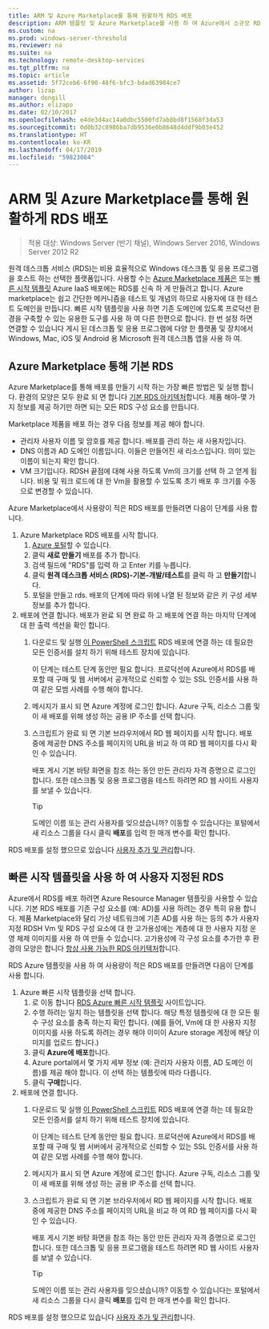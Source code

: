 ```yaml
---
title: ARM 및 Azure Marketplace를 통해 원활하게 RDS 배포
description: ARM 템플릿 및 Azure Marketplace를 사용 하 여 Azure에서 소규모 RDS 배포를 만드는 방법에 알아봅니다.
ms.custom: na
ms.prod: windows-server-threshold
ms.reviewer: na
ms.suite: na
ms.technology: remote-desktop-services
ms.tgt_pltfrm: na
ms.topic: article
ms.assetid: 5f72ceb6-6f90-48f6-bfc3-bdad63984ce7
author: lizap
manager: dongill
ms.author: elizapo
ms.date: 02/10/2017
ms.openlocfilehash: e4de3d4ac14a0dbc5500fd7ab8bd8f1568f3da53
ms.sourcegitcommit: 0d0b32c8986ba7db9536e0b8648d4ddf9b03e452
ms.translationtype: HT
ms.contentlocale: ko-KR
ms.lasthandoff: 04/17/2019
ms.locfileid: "59823084"
---
```

# <a name="seamlessly-deploy-rds-with-arm-and-azure-marketplace"></a>ARM 및 Azure Marketplace를 통해 원활하게 RDS 배포

>적용 대상: Windows Server (반기 채널), Windows Server 2016, Windows Server 2012 R2

원격 데스크톱 서비스 (RDS)는 비용 효율적으로 Windows 데스크톱 및 응용 프로그램을 호스트 하는 선택한 플랫폼입니다. 사용할 수는 [Azure Marketplace 제품은](#basic-rds-through-the-azure-marketplace) 또는 [빠른 시작 템플릿](#Customized-RDS-using-Quickstart-templates) Azure IaaS 배포에는 RDS를 신속 하 게 만들려고 합니다. Azure marketplace는 쉽고 간단한 메커니즘을 테스트 및 개념의 하므로 사용자에 대 한 테스트 도메인을 만듭니다. 빠른 시작 템플릿을 사용 하면 기존 도메인에 있도록 프로덕션 환경을 구축할 수 있는 유용한 도구를 사용 하 여 다른 한편으로 합니다. 한 번 설정 하면 연결할 수 있습니다 게시 된 데스크톱 및 응용 프로그램에 다양 한 플랫폼 및 장치에서 Windows, Mac, iOS 및 Android 용 Microsoft 원격 데스크톱 앱을 사용 하 여.

## <a name="basic-rds-through-the-azure-marketplace"></a>Azure Marketplace 통해 기본 RDS

Azure Marketplace를 통해 배포를 만들기 시작 하는 가장 빠른 방법은 및 실행 합니다. 환경의 모양은 모두 완료 되 면 합니다 [기본 RDS 아키텍처](desktop-hosting-logical-architecture.md#basic-deployment)합니다. 제품 해야-몇 가지 정보를 제공 하기만 하면 되는 모든 RDS 구성 요소를 만듭니다. 

Marketplace 제품을 배포 하는 경우 다음 정보를 제공 해야 합니다.
- 관리자 사용자 이름 및 암호를 제공 합니다. 배포를 관리 하는 새 사용자입니다.
- DNS 이름과 AD 도메인 이름입니다. 이들은 만들어진 새 리소스입니다. 의미 있는 이름이 되는지 확인 합니다.
- VM 크기입니다. RDSH 끝점에 대해 사용 하도록 Vm의 크기를 선택 하 고 얻게 됩니다. 비용 및 워크 로드에 대 한 Vm을 활용할 수 있도록 초기 배포 후 크기를 수동으로 변경할 수 있습니다.

Azure Marketplace에서 사용량이 적은 RDS 배포를 만들려면 다음이 단계를 사용 합니다. 

1. Azure Marketplace RDS 배포를 시작 합니다.
   1. [Azure 포털](https://portal.azure.com)할 수 있습니다.
   2. 클릭 **새로 만들기** 배포를 추가 합니다.
   3. 검색 필드에 "RDS"를 입력 하 고 Enter 키를 누릅니다.
   4. 클릭 **원격 데스크톱 서비스 (RDS)-기본-개발/테스트**를 클릭 하 고 **만들기**합니다.
   5. 포털을 만들고 rds. 배포의 단계에 따라 위에 나열 된 정보와 같은 키 구성 세부 정보를 추가 합니다. 
2. 배포에 연결 합니다. 배포가 완료 되 면 완료 하 고 배포에 연결 하는 마지막 단계에 대 한 출력 섹션을 확인 합니다.
   1. 다운로드 및 실행 [이 PowerShell 스크립트](https://gallery.technet.microsoft.com/Azure-Resource-Manager-4ea7e328) RDS 배포에 연결 하는 데 필요한 모든 인증서를 설치 하기 위해 테스트 장치에 있습니다. 
   
      이 단계는 테스트 단계 동안만 필요 합니다. 프로덕션에 Azure에서 RDS를 배포할 때 구매 및 웹 서버에서 공개적으로 신뢰할 수 있는 SSL 인증서를 사용 하 여 같은 모범 사례를 수행 해야 합니다.

   2. 메시지가 표시 되 면 Azure 계정에 로그인 합니다. Azure 구독, 리소스 그룹 및이 새 배포를 위해 생성 하는 공용 IP 주소를 선택 합니다.
   3. 스크립트가 완료 되 면 기본 브라우저에서 RD 웹 페이지를 시작 합니다. 배포 중에 제공한 DNS 주소를 페이지의 URL을 비교 하 여 RD 웹 페이지를 다시 확인 수 있습니다. 
   
      배포 게시 기본 바탕 화면을 참조 하는 동안 만든 관리자 자격 증명으로 로그인 합니다. 또한 데스크톱 및 응용 프로그램을 테스트 하려면 RD 웹 사이트 사용자를 보낼 수 있습니다.

      > [!TIP]
      > 도메인 이름 또는 관리 사용자를 잊으셨습니까? 이동할 수 있습니다는 포털에서 새 리소스 그룹을 다시 클릭 **배포**를 입력 한 매개 변수를 확인 합니다.

RDS 배포를 설정 했으므로 있습니다 [사용자 추가 및 관리](rds-user-management.md)합니다.

## <a name="customized-rds-using-quickstart-templates"></a>빠른 시작 템플릿을 사용 하 여 사용자 지정된 RDS

Azure에서 RDS를 배포 하려면 Azure Resource Manager 템플릿을 사용할 수 있습니다. 기본 RDS 배포를 기존 구성 요소를 (예: AD)를 사용 하려는 경우 특히 유용 합니다. 제품 Marketplace와 달리 가상 네트워크에 기존 AD를 사용 하는 등의 추가 사용자 지정 RDSH Vm 및 RDS 구성 요소에 대 한 고가용성에는 계층에 대 한 사용자 지정 운영 체제 이미지를 사용 하 여 만들 수 있습니다. 고가용성에 각 구성 요소를 추가한 후 환경의 모양은 합니다 [항상 사용 가능한 RDS 아키텍처](desktop-hosting-logical-architecture.md#highly-available-deployment)합니다.

RDS Azure 템플릿을 사용 하 여 사용량이 적은 RDS 배포를 만들려면 다음이 단계를 사용 합니다. 

1. Azure 빠른 시작 템플릿을 선택 합니다.
   1. 로 이동 합니다 [RDS Azure 빠른 시작 템플릿](https://aka.ms/rdautomation) 사이트입니다.
   2. 수행 하려는 일치 하는 템플릿을 선택 합니다. 해당 특정 템플릿에 대 한 모든 필수 구성 요소를 충족 하는지 확인 합니다. (예를 들어, Vm에 대 한 사용자 지정 이미지를 사용 하도록 하려는 경우 해야 이미이 Azure storage 계정에 해당 이미지를 업로드 합니다.)
   3. 클릭 **Azure에 배포**합니다.
   4. Azure portal에서 몇 가지 세부 정보 (예: 관리자 사용자 이름, AD 도메인 이름)를 제공 해야 합니다. 이 선택 하는 템플릿에 따라 다릅니다.
   5. 클릭 **구매**합니다.
2. 배포에 연결 합니다. 
   1. 다운로드 및 실행 [이 PowerShell 스크립트](https://gallery.technet.microsoft.com/Azure-Resource-Manager-4ea7e328) RDS 배포에 연결 하는 데 필요한 모든 인증서를 설치 하기 위해 테스트 장치에 있습니다. 
   
      이 단계는 테스트 단계 동안만 필요 합니다. 프로덕션에 Azure에서 RDS를 배포할 때 구매 및 웹 서버에서 공개적으로 신뢰할 수 있는 SSL 인증서를 사용 하 여 같은 모범 사례를 수행 해야 합니다.

   2. 메시지가 표시 되 면 Azure 계정에 로그인 합니다. Azure 구독, 리소스 그룹 및이 새 배포를 위해 생성 하는 공용 IP 주소를 선택 합니다.
   3. 스크립트가 완료 되 면 기본 브라우저에서 RD 웹 페이지를 시작 합니다. 배포 중에 제공한 DNS 주소를 페이지의 URL을 비교 하 여 RD 웹 페이지를 다시 확인 수 있습니다. 
   
      배포 게시 기본 바탕 화면을 참조 하는 동안 만든 관리자 자격 증명으로 로그인 합니다. 또한 데스크톱 및 응용 프로그램을 테스트 하려면 RD 웹 사이트 사용자를 보낼 수 있습니다.

      > [!TIP]
      > 도메인 이름 또는 관리 사용자를 잊으셨습니까? 이동할 수 있습니다는 포털에서 새 리소스 그룹을 다시 클릭 **배포**를 입력 한 매개 변수를 확인 합니다.

RDS 배포를 설정 했으므로 있습니다 [사용자 추가 및 관리](rds-user-management.md)합니다.
